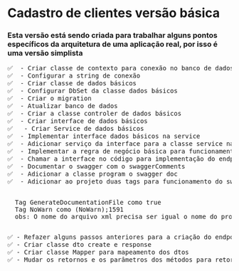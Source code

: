 <h1>Cadastro de clientes versão básica</h1>
<h3>Esta versão está sendo criada para trabalhar alguns pontos específicos da arquitetura de uma aplicação real, por isso é uma versão simplista</h3>
<pre>
✅  - Criar classe de contexto para conexão no banco de dados
✅  - Configurar a string de conexão
✅  - Criar classe de dados básicos
✅  - Configurar DbSet da classe dados básicos
✅  - Criar o migration
✅  - Atualizar banco de dados
✅  - Criar a classe controler de dados básicos
✅  - Criar interface de dados básicos
✅   - Criar Service de dados básicos
✅  - Implementar interface dados básicos na service
✅  - Adicionar serviço da interface para a classe service na classe program
✅  - Implementar a regra de negócio básica para funcionamento do endpoint
✅  - Chamar a interface no código para implementação do endpoint POST
✅  - Documentar o swagger com o swaggerComments
✅  - Adicionar a classe program o swagger doc
✅  - Adicionar ao projeto duas tags para funcionamento do swaggerComments:
<p>
  Tag GenerateDocumentationFile como true
  Tag NoWarn como (NoWarn);1591
  obs: O nome do arquivo xml precisa ser igual o nome do projeto + a extensão .xml
</p>
✅ - Refazer alguns passos anteriores para a criação do endpoint GET, para pegar a lista de dados básicos
✅ - Criar classe dto create e response
✅ - Criar classe Mapper para mapeamento dos dtos
✅ - Mudar os retornos e os parâmetros dos métodos para retornar e responder com os dtos criados
</pre>
